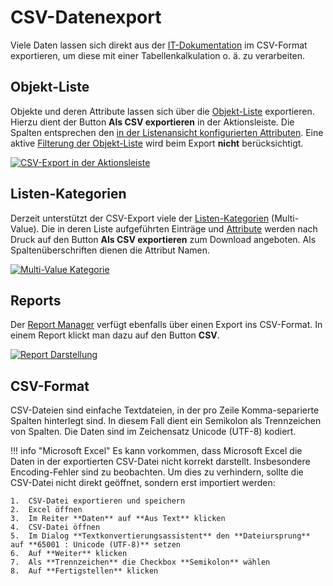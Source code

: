 # CSV-Datenexport

Viele Daten lassen sich direkt aus der [IT-Dokumentation](../glossar.md) im CSV-Format exportieren, um diese mit einer Tabellenkalkulation o. ä. zu verarbeiten.

## Objekt-Liste

Objekte und deren Attribute lassen sich über die [Objekt-Liste](../grundlagen/objekt-liste/index.md) exportieren. Hierzu dient der Button **Als CSV exportieren** in der Aktionsleiste. Die Spalten entsprechen den [in der Listenansicht konfigurierten Attributen](../grundlagen/objekt-liste/listenansicht-konfigurieren.md). Eine aktive [Filterung der Objekt-Liste](../grundlagen/objekt-liste/navigieren-und-filtern.md) wird beim Export **nicht** berücksichtigt.

[![CSV-Export in der Aktionsleiste](../assets/images/de/daten-konsolidieren/csv-datenexport/1-csv-de.png)](../assets/images/de/daten-konsolidieren/csv-datenexport/1-csv-de.png)

## Listen-Kategorien

Derzeit unterstützt der CSV-Export viele der [Listen-Kategorien](../glossar.md) (Multi-Value). Die in deren Liste aufgeführten Einträge und [Attribute](../glossar.md) werden nach Druck auf den Button **Als CSV exportieren** zum Download angeboten. Als Spaltenüberschriften dienen die Attribut Namen.

[![Multi-Value Kategorie](../assets/images/de/daten-konsolidieren/csv-datenexport/2-csv-de.png)](../assets/images/de/daten-konsolidieren/csv-datenexport/2-csv-de.png)

## Reports

Der [Report Manager](../auswertungen/report-manager.md) verfügt ebenfalls über einen Export ins CSV-Format. In einem Report klickt man dazu auf den Button **CSV**.

[![Report Darstellung](../assets/images/de/daten-konsolidieren/csv-datenexport/3-csv-de.png)](../assets/images/de/daten-konsolidieren/csv-datenexport/3-csv-de.png)

## CSV-Format

CSV-Dateien sind einfache Textdateien, in der pro Zeile Komma-separierte Spalten hinterlegt sind. In diesem Fall dient ein Semikolon als Trennzeichen von Spalten. Die Daten sind im Zeichensatz Unicode (UTF-8) kodiert.

!!! info "Microsoft Excel"
    Es kann vorkommen, dass Microsoft Excel die Daten in der exportierten CSV-Datei nicht korrekt darstellt. Insbesondere Encoding-Fehler sind zu beobachten. Um dies zu verhindern, sollte die CSV-Datei nicht direkt geöffnet, sondern erst importiert werden:

    1.  CSV-Datei exportieren und speichern
    2.  Excel öffnen
    3.  Im Reiter **Daten** auf **Aus Text** klicken
    4.  CSV-Datei öffnen
    5.  Im Dialog **Textkonvertierungsassistent** den **Dateiursprung** auf **65001 : Unicode (UTF-8)** setzen
    6.  Auf **Weiter** klicken
    7.  Als **Trennzeichen** die Checkbox **Semikolon** wählen
    8.  Auf **Fertigstellen** klicken
